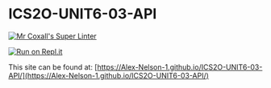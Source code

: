 # ICS2O-UNIT6-03-API

[![Mr Coxall's Super Linter](https://github.com/Alex-Nelson-1/ICS2O-UNIT6-03-API/workflows/Mr%20Coxall's%20Super%20Linter/badge.svg)](https://github.com/Alex-Nelson-1/ICS2O-UNIT6-03-API/actions)

[![Run on Repl.it](https://repl.it/badge/github/Alex-Nelson-1/ICS2O-UNIT6-03-API)](https://repl.it/github/Alex-Nelson-1/ICS2O-UNIT6-03-API)

This site can be found at: [https://Alex-Nelson-1.github.io/ICS2O-UNIT6-03-API/](https://Alex-Nelson-1.github.io/ICS2O-UNIT6-03-API/)
